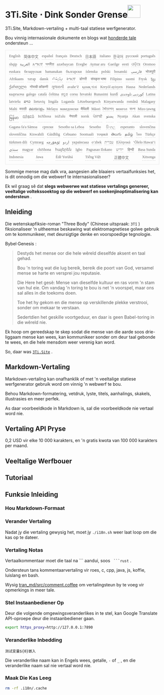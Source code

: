 <h1 style="justify-content:space-between">3Ti.Site ⋅ Dink Sonder Grense<img src="//i-01.eu.org/3Ti/logo.svg" style="user-select:none;margin-top:-1px;width:42px"></h1>

3Ti.Site, Markdown-vertaling + multi-taal statiese werfgenerator.

Bou vinnig internasionale dokumente en blogs wat [honderde tale](https://github.com/i18n-site/node/blob/main/lang/src/index.js) ondersteun ...

<pre class="langli" style="display:flex;flex-wrap:wrap;background:transparent;border:1px solid #eee;font-size:12px;box-shadow:0 0 3px inset #eee;padding:12px 5px 4px 12px;justify-content:space-between;"><style>pre.langli i{font-weight:300;font-family:s;margin-right:7px;margin-bottom:8px;font-style:normal;color:#666;border-bottom:1px dashed #ccc;}</style><i>English</i><i> 简体中文 </i><i>español</i><i>français</i><i>Deutsch</i><i> 日本語 </i><i>italiano</i><i>한국어</i><i>русский</i><i>português</i><i>shqip</i><i>‫العربية‬</i><i>አማርኛ</i><i>অসমীয়া</i><i>azərbaycan</i><i>Eʋegbe</i><i>Aymar aru</i><i>Gaeilge</i><i>eesti</i><i>ଓଡ଼ିଆ</i><i>Oromoo</i><i>euskara</i><i>беларуская</i><i>bamanakan</i><i>български</i><i>íslenska</i><i>polski</i><i>bosanski</i><i>‫فارسی‬</i><i>भोजपुरी</i><i>Afrikaans</i><i>татар</i><i>dansk</i><i>‫ދިވެހިބަސް‬</i><i>ትግርኛ</i><i>डोगरी</i><i>संस्कृत भाषा</i><i>Filipino</i><i>suomi</i><i>Frysk</i><i>ខ្មែរ</i><i>ქართული</i><i>गोंयची कोंकणी</i><i>ગુજરાતી</i><i>avañe’ẽ</i><i>қазақ тілі</i><i>Kreyòl ayisyen</i><i>Hausa</i><i>Nederlands</i><i>кыргызча</i><i>galego</i><i>català</i><i>čeština</i><i>ಕನ್ನಡ</i><i>corsu</i><i>hrvatski</i><i>Runasimi</i><i>kurdî</i><i>‫کوردیی ناوەندی‬</i><i>Latina</i><i>latviešu</i><i>ລາວ</i><i>lietuvių</i><i>lingála</i><i>Luganda</i><i>Lëtzebuergesch</i><i>Kinyarwanda</i><i>română</i><i>Malagasy</i><i>Malti</i><i>मराठी</i><i>മലയാളം</i><i>Melayu</i><i>македонски</i><i>मैथिली</i><i>Māori</i><i>মৈতৈলোন্</i><i>монгол</i><i>বাংলা</i><i>Mizo ṭawng</i><i>မြန်မာ</i><i>𞄀𞄄𞄰𞄩𞄍𞄜𞄰</i><i>IsiXhosa</i><i>isiZulu</i><i>नेपाली</i><i>norsk</i><i>ਪੰਜਾਬੀ</i><i>‫پښتو‬</i><i>Nyanja</i><i>Akan</i><i>svenska</i><i>Gagana fa'a Sāmoa</i><i>српски</i><i>Sesotho sa Leboa</i><i>Sesotho</i><i>සිංහල</i><i>esperanto</i><i>slovenčina</i><i>slovenščina</i><i>Kiswahili</i><i>Gàidhlig</i><i>Cebuano</i><i>Soomaali</i><i>тоҷикӣ</i><i>తెలుగు</i><i>தமிழ்</i><i>ไทย</i><i>Türkçe</i><i>türkmen dili</i><i>Cymraeg</i><i>‫ئۇيغۇرچە‬</i><i>‫اردو‬</i><i>українська</i><i>o‘zbek</i><i>‫עברית‬</i><i>Ελληνικά</i><i>ʻŌlelo Hawaiʻi</i><i>‫سنڌي‬</i><i>magyar</i><i>chiShona</i><i>հայերեն</i><i>Igbo</i><i>Pagsasao Ilokano</i><i>‫ייִדיש‬</i><i>हिन्दी</i><i>Basa Sunda</i><i>Indonesia</i><i>Jawa</i><i>Èdè Yorùbá</i><i>Tiếng Việt</i><i> 正體中文 </i><i>Xitsonga</i></pre>

Sommige mense mag dalk vra, aangesien alle blaaiers vertaalfunksies het, is dit onnodig om die webwerf te internasionaliseer?

Ek wil graag sê dat **slegs webwerwe wat statiese vertalings genereer, veeltalige voltekssoektog op die webwerf en soekenjinoptimalisering kan ondersteun** .

## Inleiding

Die wetenskapfiksie-roman &quot;Three Body&quot; (Chinese uitspraak: `3Tǐ` ) fiksionaliseer 'n uitheemse beskawing wat elektromagnetiese golwe gebruik om te kommunikeer, met deursigtige denke en voorspoedige tegnologie.

Bybel·Genesis :

> Destyds het mense oor die hele wêreld dieselfde aksent en taal gehad.
>
> Bou 'n toring wat die lug bereik, bereik die poort van God, versamel mense se harte en versprei jou reputasie.
>
> Die Here het gesê: Mense van dieselfde kultuur en ras vorm 'n stam van hul eie. Om vandag 'n toring te bou is net 'n voorspel, maar ons sal alles in die toekoms doen.
>
> Toe het hy gekom en die mense op verskillende plekke verstrooi, sonder om mekaar te verstaan.
>
> Sedertdien het geskille voortgeduur, en daar is geen Babel-toring in die wêreld nie.

Ek hoop om gereedskap te skep sodat die mense van die aarde soos drie-liggaam mense kan wees, kan kommunikeer sonder om deur taal gebonde te wees, en die hele mensdom weer verenig kan word.

So, daar was [`3Ti.Site`](//3Ti.Site) .

## Markdown-Vertaling

Markdown-vertaling kan onafhanklik of met 'n veeltalige statiese werfgenerator gebruik word om vinnig 'n webwerf te bou.

Behou Markdown-formatering, vetdruk, lyste, titels, aanhalings, skakels, illustrasies en meer perfek.

As daar voorbeeldkode in Markdown is, sal die voorbeeldkode nie vertaal word nie.

## Vertaling API Pryse

0,2 USD vir elke 10 000 karakters, en 'n gratis kwota van 100 000 karakters per maand.

## Veeltalige Werfbouer

## Tutoriaal

## Funksie Inleiding

### Hou Markdown-Formaat

### Verander Vertaling

Nadat jy die vertaling gewysig het, moet jy `./i18n.sh` weer laat loop om die kas op te dateer.

### Vertaling Notas

Vertaalkommentaar moet die taal na \``` aandui, soos ` ```rust` .

Ondersteun tans kommentaarvertaling vir roes, c, cpp, java, js, koffie, luislang en bash.

Wysig [tran_md/src/comment.coffee](https://github.com/i18n-site/node/blob/main/tran_md/src/comment.coffee) om vertalingsteun by te voeg vir opmerkings in meer tale.

### Stel Instaanbediener Op

Deur die volgende omgewingsveranderlikes in te stel, kan Google Translate API-oproepe deur die instaanbediener gaan.

```bash
export https_proxy=http://127.0.0.1:7890
```

### Veranderlike Inbedding

```
测试变量${0}嵌入
```

Die veranderlike naam kan in Engels wees, getalle, `-` of `_` , en die veranderlike naam sal nie vertaal word nie.

### Maak Die Kas Leeg

```bash
rm -rf .i18n/.cache
```
